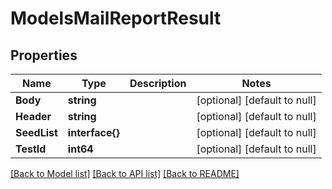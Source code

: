 # ModelsMailReportResult

## Properties
Name | Type | Description | Notes
------------ | ------------- | ------------- | -------------
**Body** | **string** |  | [optional] [default to null]
**Header** | **string** |  | [optional] [default to null]
**SeedList** | **interface{}** |  | [optional] [default to null]
**TestId** | **int64** |  | [optional] [default to null]

[[Back to Model list]](../README.md#documentation-for-models) [[Back to API list]](../README.md#documentation-for-api-endpoints) [[Back to README]](../README.md)


